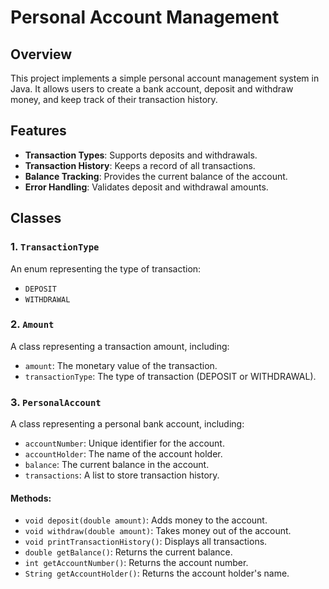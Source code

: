 # Personal Account Management

## Overview

This project implements a simple personal account management system in Java. It allows users to create a bank account, deposit and withdraw money, and keep track of their transaction history.

## Features

- **Transaction Types**: Supports deposits and withdrawals.
- **Transaction History**: Keeps a record of all transactions.
- **Balance Tracking**: Provides the current balance of the account.
- **Error Handling**: Validates deposit and withdrawal amounts.

## Classes

### 1. `TransactionType`
An enum representing the type of transaction:
- `DEPOSIT`
- `WITHDRAWAL`

### 2. `Amount`
A class representing a transaction amount, including:
- `amount`: The monetary value of the transaction.
- `transactionType`: The type of transaction (DEPOSIT or WITHDRAWAL).

### 3. `PersonalAccount`
A class representing a personal bank account, including:
- `accountNumber`: Unique identifier for the account.
- `accountHolder`: The name of the account holder.
- `balance`: The current balance in the account.
- `transactions`: A list to store transaction history.

#### Methods:
- `void deposit(double amount)`: Adds money to the account.
- `void withdraw(double amount)`: Takes money out of the account.
- `void printTransactionHistory()`: Displays all transactions.
- `double getBalance()`: Returns the current balance.
- `int getAccountNumber()`: Returns the account number.
- `String getAccountHolder()`: Returns the account holder's name.
